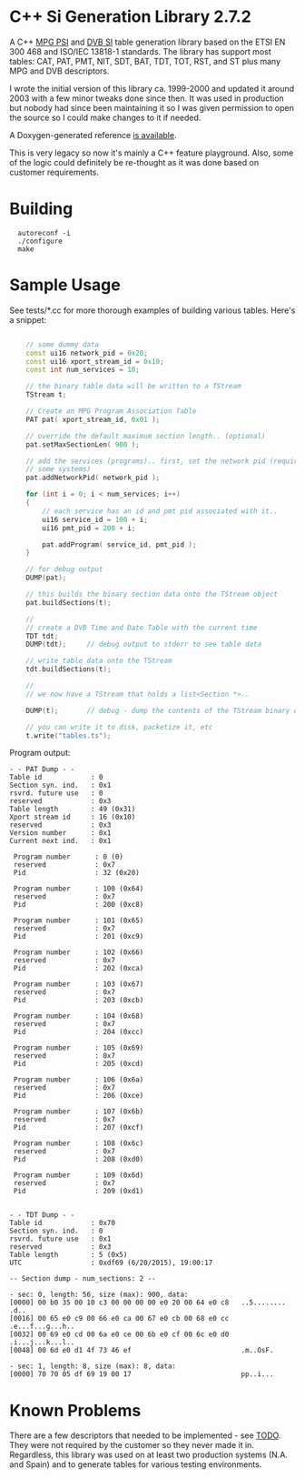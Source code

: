 C++ Si Generation Library 2.7.2
===============================

A C++ [MPG PSI](https://en.wikipedia.org/wiki/Program-specific_information) and
[DVB SI](https://en.wikipedia.org/wiki/Digital_Video_Broadcasting)
table generation library based on the ETSI EN 300 468 and ISO/IEC
13818-1 standards. The library has support most tables: CAT, PAT, PMT,
NIT, SDT, BAT, TDT, TOT, RST, and ST plus many MPG and DVB descriptors.

I wrote the initial version of this library ca. 1999-2000 and updated
it around 2003 with a few minor tweaks done since then. It was used in
production but nobody had since been maintaining it so I was given
permission to open the source so I could make changes to it if
needed.

A Doxygen-generated reference [is available](http://edporras.github.io/sigen/docs/).

This is very legacy so now it's mainly a C++ feature playground. Also,
some of the logic could definitely be re-thought as it was done based
on customer requirements.


Building
========

```
  autoreconf -i
  ./configure
  make
```

Sample Usage
============

See tests/*.cc for more thorough examples of building various tables. Here's a snippet:

```c++

    // some dummy data
    const ui16 network_pid = 0x20;
    const ui16 xport_stream_id = 0x10;
    const int num_services = 10;

    // the binary table data will be written to a TStream
    TStream t;

    // Create an MPG Program Association Table
    PAT pat( xport_stream_id, 0x01 );

    // override the default maximum section length.. (optional)
    pat.setMaxSectionLen( 900 );

    // add the services (programs).. first, set the network pid (required for
    // some systems)
    pat.addNetworkPid( network_pid );

    for (int i = 0; i < num_services; i++)
    {
        // each service has an id and pmt pid associated with it..
        ui16 service_id = 100 + i;
        ui16 pmt_pid = 200 + i;

        pat.addProgram( service_id, pmt_pid );
    }

    // for debug output
    DUMP(pat);

    // this builds the binary section data onto the TStream object
    pat.buildSections(t);

    //
    // create a DVB Time and Date Table with the current time
    TDT tdt;
    DUMP(tdt);     // debug output to stderr to see table data

    // write table data onto the TStream
    tdt.buildSections(t);

    //
    // we now have a TStream that holds a list<Section *>..

    DUMP(t);       // debug - dump the contents of the TStream binary data

    // you can write it to disk, packetize it, etc
    t.write("tables.ts");
```

Program output:


```
- - PAT Dump - -
Table id            : 0
Section syn. ind.   : 0x1
rsvrd. future use   : 0
reserved            : 0x3
Table length        : 49 (0x31)
Xport stream id     : 16 (0x10)
reserved            : 0x3
Version number      : 0x1
Current next ind.   : 0x1

 Program number      : 0 (0)
 reserved            : 0x7
 Pid                 : 32 (0x20)

 Program number      : 100 (0x64)
 reserved            : 0x7
 Pid                 : 200 (0xc8)

 Program number      : 101 (0x65)
 reserved            : 0x7
 Pid                 : 201 (0xc9)

 Program number      : 102 (0x66)
 reserved            : 0x7
 Pid                 : 202 (0xca)

 Program number      : 103 (0x67)
 reserved            : 0x7
 Pid                 : 203 (0xcb)

 Program number      : 104 (0x68)
 reserved            : 0x7
 Pid                 : 204 (0xcc)

 Program number      : 105 (0x69)
 reserved            : 0x7
 Pid                 : 205 (0xcd)

 Program number      : 106 (0x6a)
 reserved            : 0x7
 Pid                 : 206 (0xce)

 Program number      : 107 (0x6b)
 reserved            : 0x7
 Pid                 : 207 (0xcf)

 Program number      : 108 (0x6c)
 reserved            : 0x7
 Pid                 : 208 (0xd0)

 Program number      : 109 (0x6d)
 reserved            : 0x7
 Pid                 : 209 (0xd1)


- - TDT Dump - -
Table id            : 0x70
Section syn. ind.   : 0
rsvrd. future use   : 0x1
reserved            : 0x3
Table length        : 5 (0x5)
UTC                 : 0xdf69 (6/20/2015), 19:00:17

-- Section dump - num_sections: 2 --

- sec: 0, length: 56, size (max): 900, data:
[0000] 00 b0 35 00 10 c3 00 00 00 00 e0 20 00 64 e0 c8   ..5........ .d..
[0016] 00 65 e0 c9 00 66 e0 ca 00 67 e0 cb 00 68 e0 cc   .e...f...g...h..
[0032] 00 69 e0 cd 00 6a e0 ce 00 6b e0 cf 00 6c e0 d0   .i...j...k...l..
[0048] 00 6d e0 d1 4f 73 46 ef                           .m..OsF.

- sec: 1, length: 8, size (max): 8, data:
[0000] 70 70 05 df 69 19 00 17                           pp..i...

```


Known Problems
==============

There are a few descriptors that needed to be implemented - see
[TODO](TODO). They were not required by the customer so they never
made it in. Regardless, this library was used on at least two
production systems (N.A. and Spain) and to generate tables for
various testing environments.

